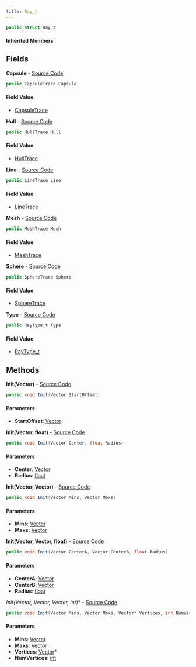 ```yaml
---
title: Ray_t
---
```


```csharp
public struct Ray_t
```

#### Inherited Members

## Fields

**Capsule** - [Source Code](https://github.com/swiftly-solution/swiftlys2/blob/main/managed/src/SwiftlyS2.Shared/Natives/Structs/Ray_t.cs#L50)

```csharp
public CapsuleTrace Capsule
```

#### Field Value

- [CapsuleTrace](/docs/api/shared/natives/capsuletrace)

**Hull** - [Source Code](https://github.com/swiftly-solution/swiftlys2/blob/main/managed/src/SwiftlyS2.Shared/Natives/Structs/Ray_t.cs#L49)

```csharp
public HullTrace Hull
```

#### Field Value

- [HullTrace](/docs/api/shared/natives/hulltrace)

**Line** - [Source Code](https://github.com/swiftly-solution/swiftlys2/blob/main/managed/src/SwiftlyS2.Shared/Natives/Structs/Ray_t.cs#L47)

```csharp
public LineTrace Line
```

#### Field Value

- [LineTrace](/docs/api/shared/natives/linetrace)

**Mesh** - [Source Code](https://github.com/swiftly-solution/swiftlys2/blob/main/managed/src/SwiftlyS2.Shared/Natives/Structs/Ray_t.cs#L51)

```csharp
public MeshTrace Mesh
```

#### Field Value

- [MeshTrace](/docs/api/shared/natives/meshtrace)

**Sphere** - [Source Code](https://github.com/swiftly-solution/swiftlys2/blob/main/managed/src/SwiftlyS2.Shared/Natives/Structs/Ray_t.cs#L48)

```csharp
public SphereTrace Sphere
```

#### Field Value

- [SphereTrace](/docs/api/shared/natives/spheretrace)

**Type** - [Source Code](https://github.com/swiftly-solution/swiftlys2/blob/main/managed/src/SwiftlyS2.Shared/Natives/Structs/Ray_t.cs#L53)

```csharp
public RayType_t Type
```

#### Field Value

- [RayType_t](/docs/api/shared/natives/raytype_t)

## Methods

**Init(Vector)** - [Source Code](https://github.com/swiftly-solution/swiftlys2/blob/main/managed/src/SwiftlyS2.Shared/Natives/Structs/Ray_t.cs#L55)

```csharp
public void Init(Vector StartOffset)
```

#### Parameters

- **StartOffset**: [Vector](/docs/api/shared/natives/vector)

**Init(Vector, float)** - [Source Code](https://github.com/swiftly-solution/swiftlys2/blob/main/managed/src/SwiftlyS2.Shared/Natives/Structs/Ray_t.cs#L62)

```csharp
public void Init(Vector Center, float Radius)
```

#### Parameters

- **Center**: [Vector](/docs/api/shared/natives/vector)
- **Radius**: [float](https://learn.microsoft.com/dotnet/api/system.single)

**Init(Vector, Vector)** - [Source Code](https://github.com/swiftly-solution/swiftlys2/blob/main/managed/src/SwiftlyS2.Shared/Natives/Structs/Ray_t.cs#L76)

```csharp
public void Init(Vector Mins, Vector Maxs)
```

#### Parameters

- **Mins**: [Vector](/docs/api/shared/natives/vector)
- **Maxs**: [Vector](/docs/api/shared/natives/vector)

**Init(Vector, Vector, float)** - [Source Code](https://github.com/swiftly-solution/swiftlys2/blob/main/managed/src/SwiftlyS2.Shared/Natives/Structs/Ray_t.cs#L90)

```csharp
public void Init(Vector CenterA, Vector CenterB, float Radius)
```

#### Parameters

- **CenterA**: [Vector](/docs/api/shared/natives/vector)
- **CenterB**: [Vector](/docs/api/shared/natives/vector)
- **Radius**: [float](https://learn.microsoft.com/dotnet/api/system.single)

**Init(Vector, Vector, Vector*, int)** - [Source Code](https://github.com/swiftly-solution/swiftlys2/blob/main/managed/src/SwiftlyS2.Shared/Natives/Structs/Ray_t.cs#L112)

```csharp
public void Init(Vector Mins, Vector Maxs, Vector* Vertices, int NumVertices)
```

#### Parameters

- **Mins**: [Vector](/docs/api/shared/natives/vector)
- **Maxs**: [Vector](/docs/api/shared/natives/vector)
- **Vertices**: [Vector](/docs/api/shared/natives/vector)*
- **NumVertices**: [int](https://learn.microsoft.com/dotnet/api/system.int32)

